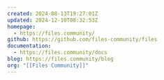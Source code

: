 ```yaml
---
created: 2024-08-13T19:27:01Z
updated: 2024-12-10T08:32:53Z
homepage:
  - https://files.community/
github: https://github.com/files-community/files
documentation:
  - https://files.community/docs
blog: https://files.community/blog
org: "[[Files Community]]"
---
```

